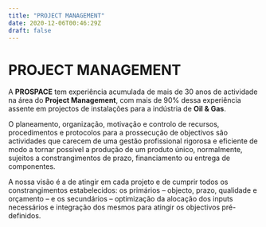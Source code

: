 ```yaml
---
title: "PROJECT MANAGEMENT"
date: 2020-12-06T00:46:29Z
draft: false
---
```


# PROJECT MANAGEMENT

A **PROSPACE** tem experiência acumulada de mais de 30 anos de actividade na área do **Project Management**, com mais de 90% dessa experiência assente em projectos de instalações para a indústria de **Oil & Gas**.

O planeamento, organização, motivação e controlo de recursos, procedimentos e protocolos para a prossecução de objectivos são actividades que carecem de uma gestão profissional rigorosa e eficiente de modo a tornar possível a produção de um produto único, normalmente, sujeitos  a constrangimentos de prazo, financiamento ou entrega de componentes.

A nossa visão é a de atingir em cada projeto e de cumprir todos os constrangimentos estabelecidos: os primários – objecto, prazo, qualidade e orçamento – e os secundários – optimização da alocação dos inputs necessários e integração dos mesmos para atingir os objectivos pré-definidos.